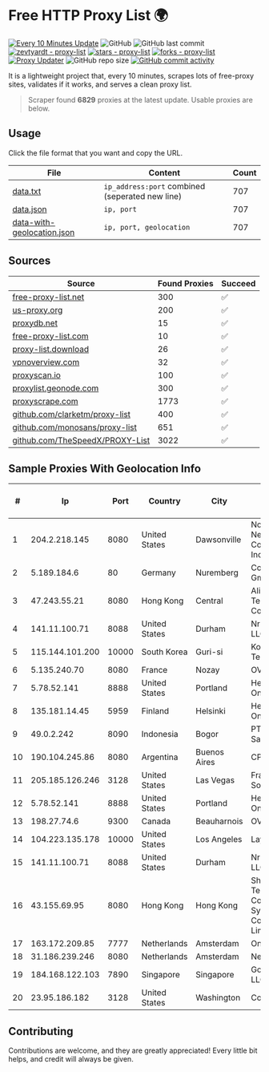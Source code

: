
# Free HTTP Proxy List 🌍

[![Every 10 Minutes Update](https://github.com/mertguvencli/http-proxy-list/actions/workflows/main.yml/badge.svg?branch=main)](https://github.com/mertguvencli/http-proxy-list/actions/workflows/main.yml)
![GitHub](https://img.shields.io/github/license/mertguvencli/http-proxy-list)
![GitHub last commit](https://img.shields.io/github/last-commit/mertguvencli/http-proxy-list)
[![zevtyardt - proxy-list](https://img.shields.io/static/v1?label=zevtyardt&message=proxy-list&color=blue&logo=github)](https://github.com/zevtyardt/proxy-list "Go to GitHub repo")
[![stars - proxy-list](https://img.shields.io/github/stars/zevtyardt/proxy-list?style=social)](https://github.com/zevtyardt/proxy-list)
[![forks - proxy-list](https://img.shields.io/github/forks/zevtyardt/proxy-list?style=social)](https://github.com/zevtyardt/proxy-list)
[![Proxy Updater](https://github.com/zevtyardt/proxy-list/workflows/Proxy%20Updater/badge.svg)](https://github.com/zevtyardt/proxy-list/actions?query=workflow:"Proxy+Updater")
![GitHub repo size](https://img.shields.io/github/repo-size/zevtyardt/proxy-list)
[![GitHub commit activity](https://img.shields.io/github/commit-activity/m/zevtyardt/proxy-list?logo=commits)](https://github.com/zevtyardt/proxy-list/commits/main)

It is a lightweight project that, every 10 minutes, scrapes lots of free-proxy sites, validates if it works, and serves a clean proxy list.

> Scraper found **6829** proxies at the latest update. Usable proxies are below.

## Usage

Click the file format that you want and copy the URL.

|File|Content|Count|
|----|-------|-----|
|[data.txt](https://raw.githubusercontent.com/mertguvencli/http-proxy-list/main/proxy-list/data.txt)|`ip_address:port` combined (seperated new line)|707|
|[data.json](https://raw.githubusercontent.com/mertguvencli/http-proxy-list/main/proxy-list/data.json)|`ip, port`|707|
|[data-with-geolocation.json](https://raw.githubusercontent.com/mertguvencli/http-proxy-list/main/proxy-list/data-with-geolocation.json)|`ip, port, geolocation`|707|

## Sources

|Source|Found Proxies|Succeed|
|------|-------------|-------|
|[free-proxy-list.net](https://free-proxy-list.net)|300|✅|
|[us-proxy.org](https://www.us-proxy.org)|200|✅|
|[proxydb.net](http://proxydb.net)|15|✅|
|[free-proxy-list.com](https://free-proxy-list.com/?page=&port=&type%5B%5D=http&type%5B%5D=https&up_time=0&search=Search)|10|✅|
|[proxy-list.download](https://www.proxy-list.download/HTTP)|26|✅|
|[vpnoverview.com](https://vpnoverview.com/privacy/anonymous-browsing/free-proxy-servers)|32|✅|
|[proxyscan.io](https://www.proxyscan.io)|100|✅|
|[proxylist.geonode.com](https://proxylist.geonode.com/api/proxy-list?limit=300&page=1&sort_by=lastChecked&sort_type=desc&protocols=http,https)|300|✅|
|[proxyscrape.com](https://api.proxyscrape.com/v2/?request=displayproxies&protocol=http&timeout=10000&country=all&ssl=all&anonymity=all)|1773|✅|
|[github.com/clarketm/proxy-list](https://raw.githubusercontent.com/clarketm/proxy-list/master/proxy-list-raw.txt)|400|✅|
|[github.com/monosans/proxy-list](https://raw.githubusercontent.com/monosans/proxy-list/main/proxies/http.txt)|651|✅|
|[github.com/TheSpeedX/PROXY-List](https://raw.githubusercontent.com/TheSpeedX/PROXY-List/master/http.txt)|3022|✅|


## Sample Proxies With Geolocation Info

|#|Ip|Port|Country|City|Internet Service Provider|
|-|--|----|-------|----|-------------------------|
|1|204.2.218.145|8080|United States|Dawsonville|North Georgia Network Cooperative, Inc.|
|2|5.189.184.6|80|Germany|Nuremberg|Contabo GmbH|
|3|47.243.55.21|8080|Hong Kong|Central|Alibaba (US) Technology Co., Ltd.|
|4|141.11.100.71|8088|United States|Durham|Nrp Network LLC|
|5|115.144.101.200|10000|South Korea|Guri-si|Korea Telecom|
|6|5.135.240.70|8080|France|Nozay|OVH SAS|
|7|5.78.52.141|8888|United States|Portland|Hetzner Online GmbH|
|8|135.181.14.45|5959|Finland|Helsinki|Hetzner Online GmbH|
|9|49.0.2.242|8090|Indonesia|Bogor|PT Usaha Adi Sanggoro|
|10|190.104.245.86|8080|Argentina|Buenos Aires|CPS|
|11|205.185.126.246|3128|United States|Las Vegas|FranTech Solutions|
|12|5.78.52.141|8888|United States|Portland|Hetzner Online GmbH|
|13|198.27.74.6|9300|Canada|Beauharnois|OVH SAS|
|14|104.223.135.178|10000|United States|Los Angeles|LayerHost|
|15|141.11.100.71|8088|United States|Durham|Nrp Network LLC|
|16|43.155.69.95|8080|Hong Kong|Hong Kong|Shenzhen Tencent Computer Systems Company Limited|
|17|163.172.209.85|7777|Netherlands|Amsterdam|Online SAS NL|
|18|31.186.239.246|8080|Netherlands|Amsterdam|NetSkope Inc|
|19|184.168.122.103|7890|Singapore|Singapore|GoDaddy.com, LLC|
|20|23.95.186.182|3128|United States|Washington|ColoCrossing|



## Contributing

Contributions are welcome, and they are greatly appreciated! Every
little bit helps, and credit will always be given.

